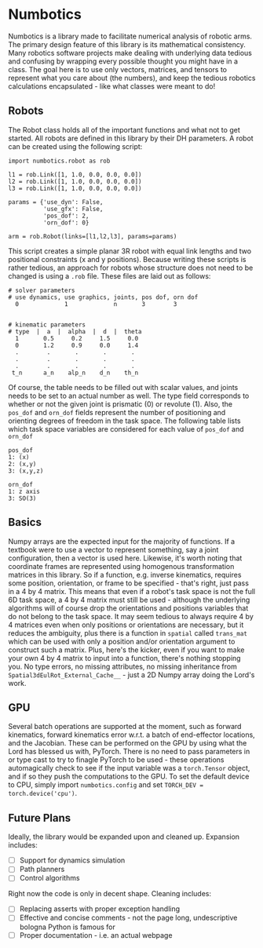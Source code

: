 # Numbotics

Numbotics is a library made to facilitate numerical analysis of robotic arms. The primary design feature of this library is its mathematical consistency. Many robotics software projects make dealing with underlying data tedious and confusing by wrapping every possible thought you might have in a class. The goal here is to use only vectors, matrices, and tensors to represent what you care about (the numbers), and keep the tedious robotics calculations encapsulated - like what classes were meant to do! 


## Robots

The Robot class holds all of the important functions and what not to get started. All robots are defined in this library by their DH parameters. A robot can be created using the following script:

```
import numbotics.robot as rob

l1 = rob.Link([1, 1.0, 0.0, 0.0, 0.0])
l2 = rob.Link([1, 1.0, 0.0, 0.0, 0.0])
l3 = rob.Link([1, 1.0, 0.0, 0.0, 0.0])

params = {'use_dyn': False,
          'use_gfx': False,
          'pos_dof': 2,
          'orn_dof': 0}

arm = rob.Robot(links=[l1,l2,l3], params=params)

```
This script creates a simple planar 3R robot with equal link lengths and two positional constraints (x and y positions). Because writing these scripts is rather tedious, an approach for robots whose structure does not need to be changed is using a `.rob` file. These files are laid out as follows:

```
# solver parameters
# use dynamics, use graphics, joints, pos dof, orn dof
  0             1             n       3        3


# kinematic parameters
# type  |  a  |  alpha  |  d  |  theta
  1       0.5     0.2     1.5     0.0
  0       1.2     0.9     0.0     1.4
  .        .       .       .       .
  .        .       .       .       .
  .        .       .       .       .
 t_n      a_n    alp_n    d_n    th_n

```
Of course, the table needs to be filled out with scalar values, and joints needs to be set to an actual number as well. The type field corresponds to whether or not the given joint is prismatic (0) or revolute (1). Also, the `pos_dof` and `orn_dof` fields represent the number of positioning and orienting degrees of freedom in the task space. The following table lists which task space variables are considered for each value of `pos_dof` and `orn_dof`

```
pos_dof  
1: (x)
2: (x,y)
3: (x,y,z)

orn_dof  
1: z axis
3: SO(3)

```

## Basics

Numpy arrays are the expected input for the majority of functions. If a textbook were to use a vector to represent something, say a joint configuration, then a vector is used here. Likewise, it's worth noting that coordinate frames are represented using homogenous transformation matrices in this library. So if a function, e.g. inverse kinematics, requires some position, orientation, or frame to be specified - that's right, just pass in a 4 by 4 matrix. This means that even if a robot's task space is not the full 6D task space, a 4 by 4 matrix must still be used - although the underlying algorithms will of course drop the orientations and positions variables that do not belong to the task space. It may seem tedious to always require 4 by 4 matrices even when only positions or orientations are necessary, but it reduces the ambiguity, plus there is a function in `spatial` called `trans_mat` which can be used with only a position and/or orientation argument to construct such a matrix. Plus, here's the kicker, even if you want to make your own 4 by 4 matrix to input into a function, there's nothing stopping you. No type errors, no missing attributes, no missing inheritance from `Spatial3dEulRot_External_Cache__` - just a 2D Numpy array doing the Lord's work.


## GPU

Several batch operations are supported at the moment, such as forward kinematics, forward kinematics error w.r.t. a batch of end-effector locations, and the Jacobian. These can be performed on the GPU by using what the Lord has blessed us with, PyTorch. There is no need to pass parameters in or type cast to try to finagle PyTorch to be used - these operations automagically check to see if the input variable was a `torch.Tensor` object, and if so they push the computations to the GPU. To set the default device to CPU, simply import `numbotics.config` and set `TORCH_DEV = torch.device('cpu')`.


## Future Plans

Ideally, the library would be expanded upon and cleaned up. Expansion includes:
- [ ] Support for dynamics simulation
- [ ] Path planners
- [ ] Control algorithms

Right now the code is only in decent shape. Cleaning includes:
- [ ] Replacing asserts with proper exception handling
- [ ] Effective and concise comments - not the page long, undescriptive bologna Python is famous for
- [ ] Proper documentation - i.e. an actual webpage
